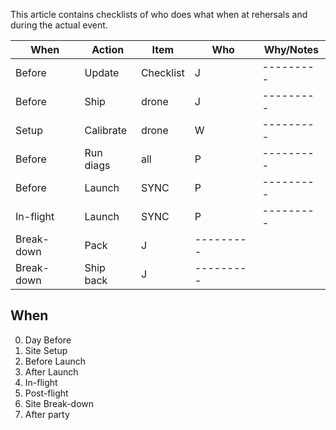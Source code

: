 This article contains checklists of who does what when at rehersals and during the actual event.

| When | Action | Item  | Who | Why/Notes |
| --- | ---- | ---- | ---- | --------- |
| Before | Update | Checklist | J | --------- |
| Before | Ship | drone | J | --------- |
| Setup  | Calibrate | drone |  W | --------- |
| Before  | Run diags | all |  P | --------- |
| Before | Launch | SYNC | P | --------- |
| In-flight | Launch | SYNC | P | --------- |
| Break-down | Pack | J | --------- |
| Break-down | Ship back | J | --------- |


## When

   0. Day Before
   0. Site Setup
   0. Before Launch
   0. After Launch
   0. In-flight
   0. Post-flight
   0. Site Break-down
   0. After party
